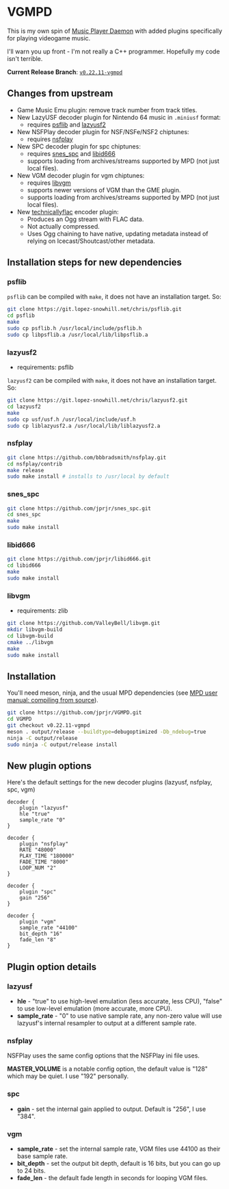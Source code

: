 # VGMPD

This is my own spin of [Music Player Daemon](https://github.com/MusicPlayerDaemon/MPD/releases)
with added plugins specifically for playing videogame music.

I'll warn you up front - I'm not really a C++ programmer. Hopefully
my code isn't terrible.

**Current Release Branch**: [`v0.22.11-vgmpd`](https://github.com/jprjr/VGMPD/tree/v0.22.11-vgmpd)

## Changes from upstream

* Game Music Emu plugin: remove track number from track titles.
* New LazyUSF decoder plugin for Nintendo 64 music in `.miniusf` format:
    * requires [psflib](https://git.lopez-snowhill.net/chris/psflib) and [lazyusf2](https://git.lopez-snowhill.net/chris/lazyusf2)
* New NSFPlay decoder plugin for NSF/NSFe/NSF2 chiptunes:
    * requires [nsfplay](https://github.com/bbbradsmith/nsfplay)
* New SPC decoder plugin for spc chiptunes:
    * requires [snes_spc](https://github.com/jprjr/snes_spc.git) and [libid666](https://github.com/jprjr/libid666)
    * supports loading from archives/streams supported by MPD (not just local files).
* New VGM decoder plugin for vgm chiptunes:
    * requires [libvgm](https://github.com/ValleyBell/libvgm)
    * supports newer versions of VGM than the GME plugin.
    * supports loading from archives/streams supported by MPD (not just local files).
* New [technicallyflac](https://github.com/jprjr/technicallyflac) encoder plugin:
    * Produces an Ogg stream with FLAC data.
    * Not actually compressed.
    * Uses Ogg chaining to have native, updating metadata instead of relying on Icecast/Shoutcast/other metadata.

## Installation steps for new dependencies

### psflib

`psflib` can be compiled with `make`, it does not have an installation target. So:

```bash
git clone https://git.lopez-snowhill.net/chris/psflib.git
cd psflib
make
sudo cp psflib.h /usr/local/include/psflib.h
sudo cp libpsflib.a /usr/local/lib/libpsflib.a
```

### lazyusf2

* requirements: psflib

`lazyusf2` can be compiled with `make`, it does not have an installation target. So:

```bash
git clone https://git.lopez-snowhill.net/chris/lazyusf2.git
cd lazyusf2
make
sudo cp usf/usf.h /usr/local/include/usf.h
sudo cp liblazyusf2.a /usr/local/lib/liblazyusf2.a
```

### nsfplay

```bash
git clone https://github.com/bbbradsmith/nsfplay.git
cd nsfplay/contrib
make release
sudo make install # installs to /usr/local by default
```

### snes_spc

```bash
git clone https://github.com/jprjr/snes_spc.git
cd snes_spc
make
sudo make install
```

### libid666

```bash
git clone https://github.com/jprjr/libid666.git
cd libid666
make
sudo make install
```

### libvgm

* requirements: zlib

```bash
git clone https://github.com/ValleyBell/libvgm.git
mkdir libvgm-build
cd libvgm-build
cmake ../libvgm
make
sudo make install
```

## Installation

You'll need meson, ninja, and the usual MPD dependencies (see [MPD user manual: compiling from source](https://www.musicpd.org/doc/html/user.html#compiling-from-source)).

```bash
git clone https://github.com/jprjr/VGMPD.git
cd VGMPD
git checkout v0.22.11-vgmpd
meson . output/release --buildtype=debugoptimized -Db_ndebug=true
ninja -C output/release
sudo ninja -C output/release install
```


## New plugin options

Here's the default settings for the new decoder plugins (lazyusf, nsfplay, spc, vgm)


```
decoder {
    plugin "lazyusf"
    hle "true"
    sample_rate "0"
}

decoder {
    plugin "nsfplay"
    RATE "48000"
    PLAY_TIME "180000"
    FADE_TIME "8000"
    LOOP_NUM "2"
}

decoder {
    plugin "spc"
    gain "256"
}

decoder {
    plugin "vgm"
    sample_rate "44100"
    bit_depth "16"
    fade_len "8"
}
```

## Plugin option details

### lazyusf

* **hle** - "true" to use high-level emulation (less accurate, less CPU), "false" to use low-level emulation (more accurate, more CPU).
* **sample_rate** - "0" to use native sample rate, any non-zero value will use lazyusf's internal resampler to output at a different sample rate.

### nsfplay

NSFPlay uses the same config options that the NSFPlay ini file uses.

**MASTER_VOLUME** is a notable config option, the default value is "128" which may be quiet. I use "192" personally.

### spc

* **gain** - set the internal gain applied to output. Default is "256", I use "384".

### vgm
* **sample_rate** - set the internal sample rate, VGM files use 44100 as their base sample rate.
* **bit_depth** - set the output bit depth, default is 16 bits, but you can go up to 24 bits.
* **fade_len** - the default fade length in seconds for looping VGM files.


